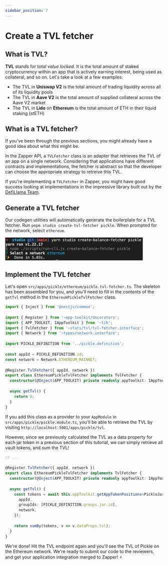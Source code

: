 ```yaml
---
sidebar_position: 7
---
```


# Create a TVL fetcher

## What is TVL?

**TVL** stands for _total value locked_. It is the total amount of staked cryptocurrency within an app that is actively earning interest, being used as collateral, and so on. Let's take a look at a few examples:

- The TVL in **Uniswap V2** is the total amount of trading liquidity across all of its liquidity pools
- The TVL in **Aave V2** is the total amount of supplied collateral across the Aave V2 market
- The TVL in **Lido** on **Ethereum** is the total amount of ETH in their liquid staking (stETH)

## What is a TVL fetcher?

If you've been through the previous sections, you might already have a good idea about what this might be.

In the Zapper API, a `TVLFetcher` class is an adapter that retrieves the TVL of an app on a single network. Considering that applications have different contracts and implementations, the fetcher is abstract so that the developer can choose the appropriate strategy to retreive this TVL.

If you're implementing a `TVLFetcher` in Zapper, you might have good success looking at implementations in the impressive library built out by the [DefiLlama Team](https://github.com/DefiLlama/DefiLlama-Adapters). 

## Generate a TVL fetcher

Our codegen utilities will automatically generate the boilerplate for a TVL fetcher. Run `pnpm studio create-tvl-fetcher pickle`. When prompted for the network, select `ethereum`.

![Create TVL Fetcher](../../static/img/tutorial/create-balance-fetcher.png)

## Implement the TVL fetcher

Let's open `src/apps/pickle/ethereum/pickle.tvl-fetcher.ts`. The skeleton has been assembled for you, and you'll need to fill in the contents of the `getTvl` method in the `EthereumPickleTvlFetcher` class.

```ts
import { Inject } from '@nestjs/common';

import { Register } from '~app-toolkit/decorators';
import { APP_TOOLKIT, IAppToolkit } from '~lib';
import { TvlFetcher } from '~stats/tvl/tvl-fetcher.interface';
import { Network } from '~types/network.interface';

import PICKLE_DEFINITION from '../pickle.definition';

const appId = PICKLE_DEFINITION.id;
const network = Network.ETHEREUM_MAINNET;

@Register.TvlFetcher({ appId, network })
export class EthereumPickleTvlFetcher implements TvlFetcher {
  constructor(@Inject(APP_TOOLKIT) private readonly appToolkit: IAppToolkit) {}

  async getTvl() {
    return 0;
  }
}
```

If you add this class as a provider to your `AppModule` in `src/apps/pickle/pickle.module.ts`, you'll be able to retrieve the TVL by visiting `http://localhost:5001/apps/pickle/tvl`.

However, since we previously calculated the TVL as a data property for each jar token in a previous section of this tutorial, we can simply retrieve all vault tokens, and sum the TVL!

```ts
// ...

@Register.TvlFetcher({ appId, network })
export class EthereumPickleTvlFetcher implements TvlFetcher {
  constructor(@Inject(APP_TOOLKIT) private readonly appToolkit: IAppToolkit) {}

  async getTvl() {
    const tokens = await this.appToolkit.getAppTokenPositions<PickleJarTokenDataProps>({
      appId,
      groupIds: [PICKLE_DEFINITION.groups.jar.id],
      network,
    });

    return sumBy(tokens, v => v.dataProps.tvl);
  }
}
```

We're done! Hit the TVL endpoint again and you'll see the TVL of Pickle on the Ethereum network. We're ready to submit our code to the reviewers, and get your application integration merged to Zapper! ⚡
